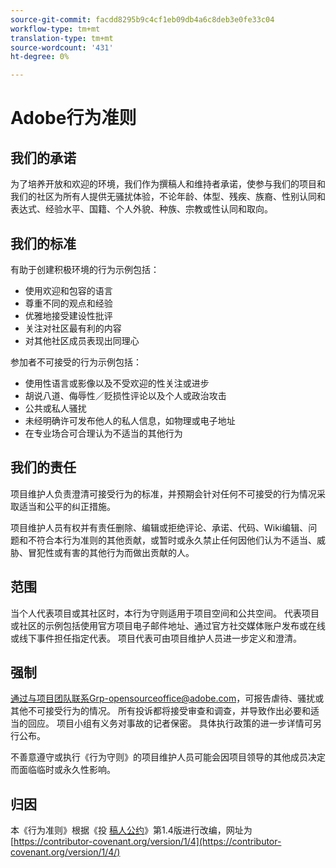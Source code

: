 ```yaml
---
source-git-commit: facdd8295b9c4cf1eb09db4a6c8deb3e0fe33c04
workflow-type: tm+mt
translation-type: tm+mt
source-wordcount: '431'
ht-degree: 0%

---
```


# Adobe行为准则

## 我们的承诺

为了培养开放和欢迎的环境，我们作为撰稿人和维持者承诺，使参与我们的项目和我们的社区为所有人提供无骚扰体验，不论年龄、体型、残疾、族裔、性别认同和表达式、经验水平、国籍、个人外貌、种族、宗教或性认同和取向。

## 我们的标准

有助于创建积极环境的行为示例包括：

* 使用欢迎和包容的语言
* 尊重不同的观点和经验
* 优雅地接受建设性批评
* 关注对社区最有利的内容
* 对其他社区成员表现出同理心

参加者不可接受的行为示例包括：

* 使用性语言或影像以及不受欢迎的性关注或进步
* 胡说八道、侮辱性／贬损性评论以及个人或政治攻击
* 公共或私人骚扰
* 未经明确许可发布他人的私人信息，如物理或电子地址
* 在专业场合可合理认为不适当的其他行为

## 我们的责任

项目维护人负责澄清可接受行为的标准，并预期会针对任何不可接受的行为情况采取适当和公平的纠正措施。

项目维护人员有权并有责任删除、编辑或拒绝评论、承诺、代码、Wiki编辑、问题和不符合本行为准则的其他贡献，或暂时或永久禁止任何因他们认为不适当、威胁、冒犯性或有害的其他行为而做出贡献的人。

## 范围

当个人代表项目或其社区时，本行为守则适用于项目空间和公共空间。 代表项目或社区的示例包括使用官方项目电子邮件地址、通过官方社交媒体账户发布或在线或线下事件担任指定代表。 项目代表可由项目维护人员进一步定义和澄清。

## 强制

通过与项目团队联系Grp-opensourceoffice@adobe.com，可报告虐待、骚扰或其他不可接受行为的情况。 所有投诉都将接受审查和调查，并导致作出必要和适当的回应。 项目小组有义务对事故的记者保密。
具体执行政策的进一步详情可另行公布。

不善意遵守或执行《行为守则》的项目维护人员可能会因项目领导的其他成员决定而面临临时或永久性影响。

## 归因

本《行为准则》根据《投 [稿人公约](https://contributor-covenant.org)》第1.4版进行改编，网址为 [https://contributor-covenant.org/version/1/4](https://contributor-covenant.org/version/1/4/)
